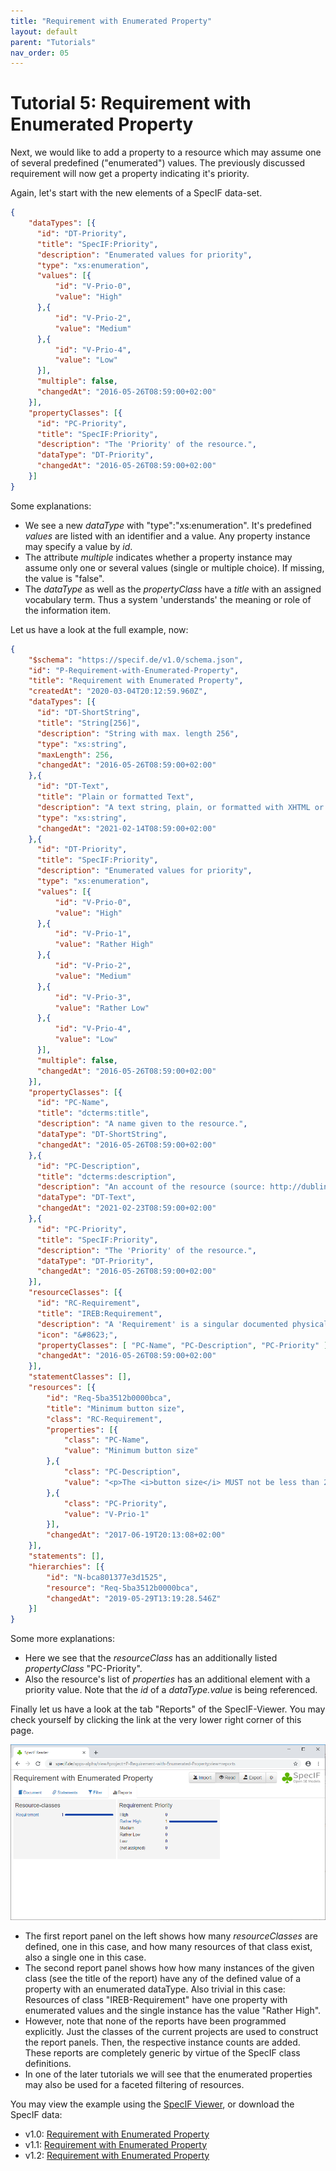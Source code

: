 ```yaml
---
title: "Requirement with Enumerated Property"
layout: default
parent: "Tutorials"
nav_order: 05
---
```


# Tutorial 5: Requirement with Enumerated Property

Next, we would like to add a property to a resource which may assume one of several predefined (\"enumerated\") values. The previously discussed requirement will now get a property indicating it's  priority.

Again, let's start with the new elements of a SpecIF data-set.

```json
{
    "dataTypes": [{
      "id": "DT-Priority",
      "title": "SpecIF:Priority",
      "description": "Enumerated values for priority",
      "type": "xs:enumeration",
      "values": [{
          "id": "V-Prio-0",
          "value": "High"
      },{
          "id": "V-Prio-2",
          "value": "Medium"
      },{
          "id": "V-Prio-4",
          "value": "Low"
      }],
      "multiple": false,
      "changedAt": "2016-05-26T08:59:00+02:00"
    }],
    "propertyClasses": [{
      "id": "PC-Priority",
      "title": "SpecIF:Priority",
      "description": "The 'Priority' of the resource.",
      "dataType": "DT-Priority",
      "changedAt": "2016-05-26T08:59:00+02:00"
    }]
}
```

Some explanations:
- We see a new *dataType* with \"type\":\"xs:enumeration\". It's predefined *values* are listed with an identifier and a value. Any property instance may specify a value by *id*.
- The attribute *multiple* indicates whether a property instance may assume only one or several values (single or multiple choice). If missing, the value is \"false\".
- The *dataType* as well as the *propertyClass* have a *title* with an assigned vocabulary term. Thus a system \'understands\' the meaning or role of the information item. 


Let us have a look at the full example, now:

```json
{
    "$schema": "https://specif.de/v1.0/schema.json",
    "id": "P-Requirement-with-Enumerated-Property",
    "title": "Requirement with Enumerated Property",
    "createdAt": "2020-03-04T20:12:59.960Z",
    "dataTypes": [{
      "id": "DT-ShortString",
      "title": "String[256]",
      "description": "String with max. length 256",
      "type": "xs:string",
      "maxLength": 256,
      "changedAt": "2016-05-26T08:59:00+02:00"
    },{
      "id": "DT-Text",
      "title": "Plain or formatted Text",
      "description": "A text string, plain, or formatted with XHTML or markdown",
      "type": "xs:string",
      "changedAt": "2021-02-14T08:59:00+02:00"
    },{
      "id": "DT-Priority",
      "title": "SpecIF:Priority",
      "description": "Enumerated values for priority",
      "type": "xs:enumeration",
      "values": [{
          "id": "V-Prio-0",
          "value": "High"
      },{
          "id": "V-Prio-1",
          "value": "Rather High"
      },{
          "id": "V-Prio-2",
          "value": "Medium"
      },{
          "id": "V-Prio-3",
          "value": "Rather Low"
      },{
          "id": "V-Prio-4",
          "value": "Low"
      }],
      "multiple": false,
      "changedAt": "2016-05-26T08:59:00+02:00"
    }],
    "propertyClasses": [{
      "id": "PC-Name",
      "title": "dcterms:title",
      "description": "A name given to the resource.",
      "dataType": "DT-ShortString",
      "changedAt": "2016-05-26T08:59:00+02:00"
    },{
      "id": "PC-Description",
      "title": "dcterms:description",
      "description": "An account of the resource (source: http://dublincore.org/documents/dcmi-terms/). Descriptive text represented in plain or rich text using XHTML or Markdown. SHOULD include only content that is valid and suitable inside an XHTML &lt;div&gt; element (source: http://open-services.net/).",
      "dataType": "DT-Text",
      "changedAt": "2021-02-23T08:59:00+02:00"
    },{
      "id": "PC-Priority",
      "title": "SpecIF:Priority",
      "description": "The 'Priority' of the resource.",
      "dataType": "DT-Priority",
      "changedAt": "2016-05-26T08:59:00+02:00"
    }],
    "resourceClasses": [{
      "id": "RC-Requirement",
      "title": "IREB:Requirement",
      "description": "A 'Requirement' is a singular documented physical and functional need that a particular design, product or process must be able to perform.",
      "icon": "&#8623;",
      "propertyClasses": [ "PC-Name", "PC-Description", "PC-Priority" ],
      "changedAt": "2016-05-26T08:59:00+02:00"
    }],
    "statementClasses": [],
    "resources": [{
        "id": "Req-5ba3512b0000bca",
        "title": "Minimum button size",
        "class": "RC-Requirement",
        "properties": [{
            "class": "PC-Name",
            "value": "Minimum button size"
        },{
            "class": "PC-Description",
            "value": "<p>The <i>button size</i> MUST not be less than 20mm in diameter.</p>"
        },{
            "class": "PC-Priority",
            "value": "V-Prio-1"
        }],
        "changedAt": "2017-06-19T20:13:08+02:00"
    }],
    "statements": [],
    "hierarchies": [{
        "id": "N-bca801377e3d1525",
        "resource": "Req-5ba3512b0000bca",
        "changedAt": "2019-05-29T13:19:28.546Z"
    }]
}
```

Some more explanations:
- Here we see that the *resourceClass* has an additionally listed *propertyClass* \"PC-Priority\".
- Also the resource's list of *properties* has an additional element with a priority value. Note that the *id* of a *dataType.value* is being referenced.


Finally let us have a look at the tab \"Reports\" of the SpecIF-Viewer. You may check yourself by clicking the link at the very lower right corner of this page. 

![Requirement with Enumerated-Property Reports](../assets/images/Tutorials/Requirement-with-Enumerated-Property-Reports.png)

- The first report panel on the left shows how many *resourceClasses* are defined, one in this case, and how many resources of that class exist, also a single one in this case.
- The second report panel shows how how many instances of the given class (see the title of the report) have any of the defined value of a property with an enumerated dataType. Also trivial in this case: Resources of class \"IREB-Requirement\" have one property with enumerated values and the single instance has the value \"Rather High\".
- However, note that none of the reports have been programmed explicitly. Just the classes of the current projects are used to construct the report panels. Then, the respective instance counts are added. These reports are completely generic by virtue of the SpecIF class definitions.
- In one of the later tutorials we will see that the enumerated properties may also be used for a faceted filtering of resources.

You may view the example using the <a href="https://specif.de/apps/view#import=../examples/v1.1/05_Requirement-with-Enumerated-Property.specif" target="_blank">SpecIF Viewer</a>, or download the SpecIF data:
- v1.0: [Requirement with Enumerated Property](https://specif.de/examples/v1.0/05_Requirement-with-Enumerated-Property.specif)
- v1.1: [Requirement with Enumerated Property](https://specif.de/examples/v1.1/05_Requirement-with-Enumerated-Property.specif)
- v1.2: [Requirement with Enumerated Property](https://specif.de/examples/v1.2/05_Requirement-with-Enumerated-Property.specif)

